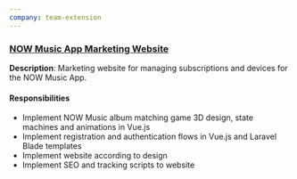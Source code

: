```yaml
---
company: team-extension
---
```


### [NOW Music App Marketing Website](https://web.archive.org/web/20200428194738/https://nowmusic.app/game)

**Description**: Marketing website for managing subscriptions and devices for the NOW Music App.

#### Responsibilities
- Implement NOW Music album matching game 3D design, state machines and animations in Vue.js
- Implement registration and authentication flows in Vue.js and Laravel Blade templates
- Implement website according to design
- Implement SEO and tracking scripts to website

